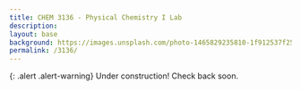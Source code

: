 ```yaml
---
title: CHEM 3136 - Physical Chemistry I Lab
description: 
layout: base
background: https://images.unsplash.com/photo-1465829235810-1f912537f253?ixlib=rb-1.2.1&ixid=MnwxMjA3fDB8MHxwaG90by1wYWdlfHx8fGVufDB8fHx8&auto=format&fit=crop&w=1171&q=80
permalink: /3136/
---
```


{: .alert .alert-warning}
Under construction! Check back soon.